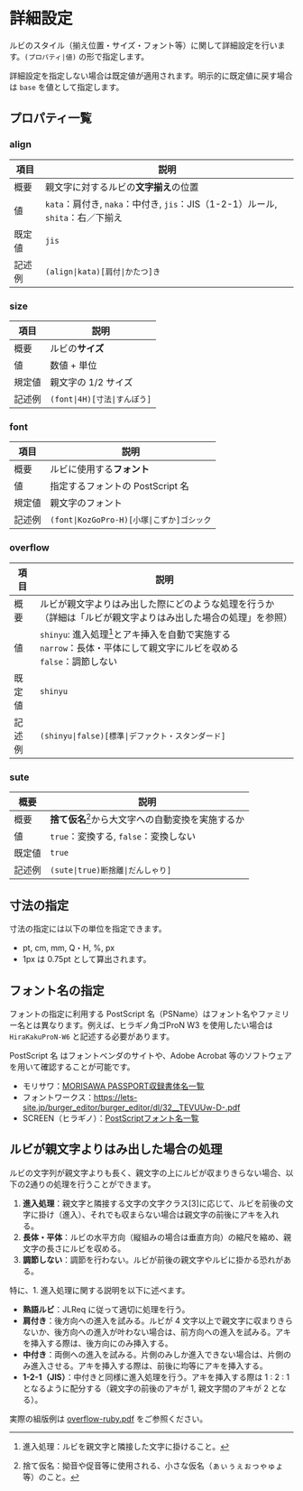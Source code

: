 # 詳細設定
ルビのスタイル（揃え位置・サイズ・フォント等）に関して詳細設定を行います。`(プロパティ|値)` の形で指定します。  

詳細設定を指定しない場合は既定値が適用されます。明示的に既定値に戻す場合は `base` を値として指定します。

## プロパティ一覧

### align

|項目|説明|
|---|---|
|概要|親文字に対するルビの**文字揃え**の位置|
|値|`kata`：肩付き, `naka`：中付き, `jis`：JIS（1-2-1）ルール, `shita`：右／下揃え|
|既定値|`jis`|
|記述例|`(align\|kata)[肩付\|かたつ]き`|

### size

|項目|説明|
|---|---|
|概要|ルビの**サイズ**|
|値|数値 + 単位|
|規定値|親文字の 1/2 サイズ|
|記述例|`(font\|4H)[寸法\|すんぽう]`|

### font

|項目|説明|
|---|---|
|概要|ルビに使用する**フォント**|
|値|指定するフォントの PostScript 名|
|規定値|親文字のフォント|
|記述例|`(font\|KozGoPro-H)[小塚\|こずか]ゴシック`|

### overflow

|項目|説明|
|---|---|
|概要|ルビが親文字よりはみ出した際にどのような処理を行うか（詳細は「ルビが親文字よりはみ出した場合の処理」を参照）|
|値|`shinyu`: 進入処理[^shinyu]とアキ挿入を自動で実施する<br/>`narrow`：長体・平体にして親文字にルビを収める<br/>`false`：調節しない|
|既定値|`shinyu`|
|記述例|`(shinyu\|false)[標準\|デファクト・スタンダード]`|

### sute

|概要|説明|
|---|---|
|概要|**捨て仮名**[^sutegana]から大文字への自動変換を実施するか|
|値|`true`：変換する, `false`：変換しない|
|既定値|`true`|
|記述例|`(sute\|true)断捨離\|だんしゃり]`|

## 寸法の指定
寸法の指定には以下の単位を指定できます。
- pt, cm, mm, Q・H, %, px
- 1px は 0.75pt として算出されます。

## フォント名の指定
フォントの指定に利用する PostScript 名（PSName）はフォント名やファミリー名とは異なります。例えば、ヒラギノ角ゴProN W3 を使用したい場合は `HiraKakuProN-W6` と記述する必要があります。

PostScript 名 はフォントベンダのサイトや、Adobe Acrobat 等のソフトウェアを用いて確認することが可能です。

- モリサワ：[MORISAWA PASSPORT収録書体名一覧](https://www.morisawa.co.jp/support/download/3697)
- フォントワークス：https://lets-site.jp/burger_editor/burger_editor/dl/32__TEVUUw-D-.pdf
- SCREEN（ヒラギノ）：[PostScriptフォント名一覧](https://www.screen.co.jp/ga_product/sento/support/QA/ss_psname.html)

## ルビが親文字よりはみ出した場合の処理
ルビの文字列が親文字よりも長く、親文字の上にルビが収まりきらない場合、以下の2通りの処理を行うことができます。

1. **進入処理**：親文字と隣接する文字の文字クラス[3]に応じて、ルビを前後の文字に掛け（進入）、それでも収まらない場合は親文字の前後にアキを入れる。
2. **長体・平体**：ルビの水平方向（縦組みの場合は垂直方向）の縮尺を縮め、親文字の長さにルビを収める。
3. **調節しない**：調節を行わない。ルビが前後の親文字やルビに掛かる恐れがある。

特に、1. 進入処理に関する説明を以下に述べます。

- **熟語ルビ**：JLReq に従って適切に処理を行う。
- **肩付き**：後方向への進入を試みる。ルビが 4 文字以上で親文字に収まりきらないか、後方向への進入が叶わない場合は、前方向への進入を試みる。アキを挿入する際は、後方向にのみ挿入する。
- **中付き**：両側への進入を試みる。片側のみしか進入できない場合は、片側のみ進入させる。アキを挿入する際は、前後に均等にアキを挿入する。
- **1-2-1（JIS）**：中付きと同様に進入処理を行う。アキを挿入する際は 1 : 2 : 1 となるように配分する（親文字の前後のアキが 1, 親文字間のアキが 2 となる）。

実際の組版例は [overflow-ruby.pdf](../sample/overflow-ruby.pdf) をご参照ください。

[^shinyu]: 進入処理：ルビを親文字と隣接した文字に掛けること。
[^sutegana]: 捨て仮名：拗音や促音等に使用される、小さな仮名（ぁぃぅぇぉっゃゅょ等）のこと。
